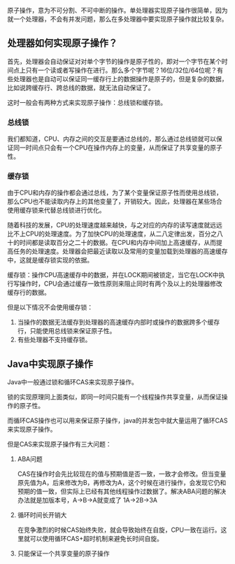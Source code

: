 原子操作，意为不可分割、不可中断的操作。单处理器实现原子操作很简单，因为就一个处理器，不会有并发问题，那么在多处理器中要实现原子操作就比较复杂。

## 处理器如何实现原子操作？

首先，处理器会自动保证对对单个字节的操作是原子性的，即对一个字节在某个时间点上只有一个读或者写操作在进行。那么多个字节呢？16位/32位/64位呢？有些处理器也是自动可以保证同一缓存行上的数据操作是原子的，但是复杂的数据，比如说跨缓存行、跨总线的数据，就无法自动保证了。

这时一般会有两种方式来实现原子操作：总线锁和缓存锁。

### 总线锁

我们都知道，CPU、内存之间的交互是要通过总线的，那么通过总线锁就可以保证同一时间点只会有一个CPU在操作内存上的变量，从而保证了共享变量的原子性。

### 缓存锁

由于CPU和内存的操作都会通过总线，为了某个变量保证原子性而使用总线锁，那么CPU也不能读取内存上的其他变量了，开销较大。因此，处理器在某些场合使用缓存锁来代替总线锁进行优化。

随着科技的发展，CPU的处理速度越来越快，与之对应的内存的读写速度就远远比不上CPU的处理速度。为了加快CPU的处理速度，从二八定律出发，百分之八十的时间都是读取百分之二十的数据。在CPU和内存中间加上高速缓存，从而提高任务的处理速度。处理器会把最近读取以及常用的变量加载到处理器的高速缓存中，这就是缓存锁实现的依据。

缓存锁：操作CPU高速缓存中的数据，并在LOCK期间被锁定，当它在LOCK中执行写操作时，CPU会通过缓存一致性原则来阻止同时有两个及以上的处理器修改缓存行的数据。

但是以下情况不会使用缓存锁：

1. 当操作的数据无法缓存到处理器的高速缓存内部时或操作的数据跨多个缓存行，只能使用总线锁来保证原子性。
2. 有些处理器不支持缓存锁。

## Java中实现原子操作

Java中一般通过锁和循环CAS来实现原子操作。

锁的实现原理同上面类似，即同一时间只能有一个线程操作共享变量，从而保证操作的原子性。

而循环CAS操作也可以用来保证原子操作，java的并发包中就大量运用了循环CAS来实现原子操作。

但是CAS来实现原子操作有三大问题：

1. ABA问题

   CAS在操作时会先比较现在的值与预期值是否一致，一致才会修改。但当变量原先值为A，后来修改为B，再修改为A，这个时候在进行操作，会发现它仍和预期的值一致，但实际上已经有其他线程操作过数据了。解决ABA问题的解决办法就是加版本号，A->B->A就变成了 1A->2B->3A

2. 循环时间长开销大

   在竞争激烈的时候CAS始终失败，就会导致始终在自旋，CPU一致在运行。这里就可以使用循环CAS+超时机制来避免长时间自旋。

3. 只能保证一个共享变量的原子操作